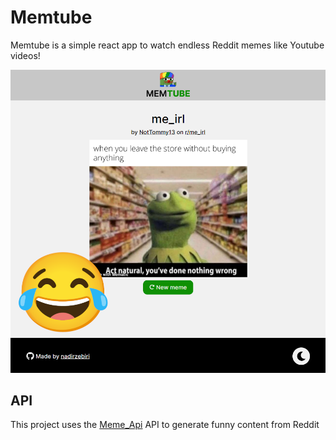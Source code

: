 # Memtube

Memtube is a simple react app to watch endless Reddit memes like Youtube videos!

![preview](./src/assets/img/preview.png)

## API

This project uses the [Meme_Api](https://github.com/D3vd/Meme_Api) API to generate funny content from Reddit
